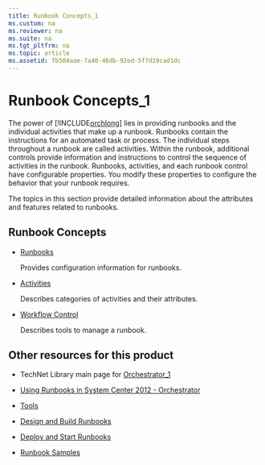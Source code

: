 ```yaml
---
title: Runbook Concepts_1
ms.custom: na
ms.reviewer: na
ms.suite: na
ms.tgt_pltfrm: na
ms.topic: article
ms.assetid: fb504aae-7a40-46db-92ed-5f7d19cad1dc
---
```

# Runbook Concepts_1
The power of [!INCLUDE[orchlong](./Token/orchlong_md.md)] lies in providing runbooks and the individual activities that make up a runbook. Runbooks contain the instructions for an automated task or process. The individual steps throughout a runbook are called activities. Within the runbook,  additional controls provide information and instructions to control the sequence of activities in the runbook. Runbooks, activities, and each runbook control have configurable properties. You modify these properties to configure the behavior that your runbook requires.

The topics in this section provide detailed information about the attributes and features related to runbooks.

## Runbook Concepts

-   [Runbooks](./Runbooks.md)

    Provides configuration information for runbooks.

-   [Activities](./Activities.md)

    Describes categories of activities and their attributes.

-   [Workflow Control](./Workflow-Control.md)

    Describes tools to manage a runbook.

## Other resources for this product

-   TechNet Library main page for [Orchestrator_1](./Orchestrator_1.md)

-   [Using Runbooks in System Center 2012 - Orchestrator](./Using-Runbooks-in-System-Center-2012---Orchestrator.md)

-   [Tools](./Tools.md)

-   [Design and Build Runbooks](./Design-and-Build-Runbooks.md)

-   [Deploy and Start Runbooks](./Deploy-and-Start-Runbooks.md)

-   [Runbook Samples](./Runbook-Samples.md)


